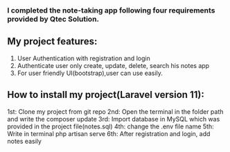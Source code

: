 
### I completed the note-taking app following four requirements provided by Qtec Solution.

## My project features:
1. User Authentication with registration and login
2. Authenticate user only create, update, delete, search his notes app
3. For user friendly UI(bootstrap),user can use easily.
   

## How to install my project(Laravel version 11):
1st: Clone my project from git repo 
2nd: Open the terminal in the folder path and write the composer update
3rd: Import database in MySQL which was provided in the project file(notes.sql)
4th: change the .env file name
5th: Write in terminal php artisan serve
6th: After registration and login, add notes easily



